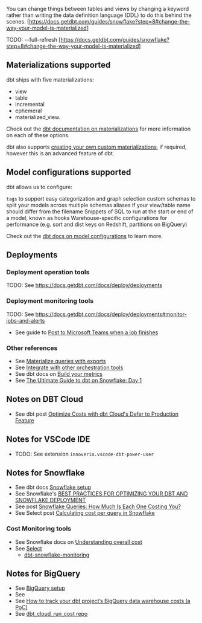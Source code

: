 
You can change things between tables and views by changing a keyword rather than writing the data definition language (DDL) to do this behind the scenes.
[https://docs.getdbt.com/guides/snowflake?step=8#change-the-way-your-model-is-materialized]


TODO: --full-refresh
[https://docs.getdbt.com/guides/snowflake?step=8#change-the-way-your-model-is-materialized]


## Materializations supported

dbt ships with five materializations:
- view
- table
- incremental
- ephemeral
- materialized_view.

Check out the [dbt documentation on materializations](https://docs.getdbt.com/docs/build/materializations) for more information on each of these options.

dbt also supports [creating your own custom materializations](https://docs.getdbt.com/guides/create-new-materializations?step=1), if required, however this is an advanced feature of dbt.


## Model configurations supported

dbt allows us to configure:

`tags` to support easy categorization and graph selection
custom schemas to split your models across multiple schemas
aliases if your view/table name should differ from the filename
Snippets of SQL to run at the start or end of a model, known as hooks
Warehouse-specific configurations for performance (e.g. sort and dist keys on Redshift, partitions on BigQuery)

Check out the [dbt docs on model configurations](https://docs.getdbt.com/reference/model-configs) to learn more.


## Deployments


### Deployment operation tools

TODO: See https://docs.getdbt.com/docs/deploy/deployments


### Deployment monitoring tools

TODO: See https://docs.getdbt.com/docs/deploy/deployments#monitor-jobs-and-alerts

- See guide to [Post to Microsoft Teams when a job finishes
](https://docs.getdbt.com/guides/zapier-ms-teams?step=1)


### Other references

- See [Materialize queries with exports](https://docs.getdbt.com/docs/use-dbt-semantic-layer/exports)
- See [Integrate with other orchestration tools](https://docs.getdbt.com/docs/deploy/deployment-tools)
- See dbt docs on [Build your metrics](https://docs.getdbt.com/docs/build/build-metrics-intro)
- See [The Ultimate Guide to dbt on Snowflake: Day 1](https://medium.com/@dipan.saha/dbt-on-snowflake-a-comprehensive-guide-a849e893a2e)

## Notes on DBT Cloud

- See dbt post [Optimize Costs with dbt Cloud's Defer to Production Feature](https://www.getdbt.com/blog/optimize-costs-with-dbt-cloud-defer-to-production-feature)

## Notes for VSCode IDE

- TODO: See extension `innoverio.vscode-dbt-power-user`


## Notes for Snowflake 

- See dbt docs [Snowflake setup](https://docs.getdbt.com/docs/core/connect-data-platform/snowflake-setup#account)
- See Snowflake's [BEST PRACTICES FOR OPTIMIZING YOUR DBT AND SNOWFLAKE DEPLOYMENT](https://www.snowflake.com/wp-content/uploads/2021/10/Best-Practices-for-Optimizing-Your-dbt-and-Snowflake-Deployment.pdf)
- See post [Snowflake Queries: How Much Is Each One Costing You?](https://blog.sundeck.io/snowflake-queries-how-much-is-each-one-costing-you-83f40a61dd90)
- See Select post [Calculating cost per query in Snowflake](https://select.dev/posts/cost-per-query#complete-sql-query)

### Cost Monitoring tools

- See Snowflake docs on [Understanding overall cost](https://docs.snowflake.com/en/user-guide/cost-understanding-overall)
- See [Select](https://select.dev/docs/dbt-snowflake-monitoring)
    - [dbt-snowflake-monitoring](https://github.com/get-select/dbt-snowflake-monitoring)

## Notes for BigQuery

- See [BigQuery setup](https://docs.getdbt.com/docs/core/connect-data-platform/bigquery-setup)
- See [](https://docs.getdbt.com/guides/bigquery?step=1)
- See [How to track your dbt project’s BigQuery data warehouse costs (a PoC)](https://medium.com/inthepipeline/how-to-track-your-dbt-projects-bigquery-data-warehouse-costs-in-dbt-a-poc-716068b1e2c3)
- See [dbt_cloud_run_cost repo](https://github.com/danthelion/dbt_cloud_run_cost)
